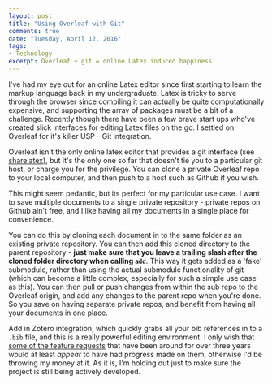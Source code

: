 ```yaml
---
layout: post
title: "Using Overleaf with Git"
comments: true
date: "Tuesday, April 12, 2016"
tags:
- Technology
excerpt: Overleaf + git = online Latex induced happiness
---
```


I've had my eye out for an online Latex editor since first starting to learn the markup language back in my undergraduate. Latex is tricky to serve through the browser since compiling it can actually be quite computationally expensive, and supporting the array of packages must be a bit of a challenge. Recently though there have been a few brave start ups who've created slick interfaces for editing Latex files on the go. I settled on Overleaf for it's killer USP - Git integration.

Overleaf isn't the only online latex editor that provides a git interface (see [sharelatex](sharelatex.com)), but it's the only one so far that doesn't tie you to a particular git host, or charge you for the privilege. You can clone a private Overleaf repo to your local computer, and then push to a host such as Github if you wish.

This might seem pedantic, but its perfect for my particular use case. I want to save multiple documents to a single private repository - private repos on Github ain't free, and I like having all my documents in a single place for convenience.

You can do this by cloning each document in to the same folder as an existing private repository. You can then add this cloned directory to the parent repository - **just make sure that you leave a trailing slash after the cloned folder directory when calling `add`**. This way it gets added as a 'fake' submodule, rather than using the actual submodule functionality of git (which can become a little complex, especially for such a simple use case as this). You can then pull or push changes from within the sub repo to the Overleaf origin, and add any changes to the parent repo when you're done. So you save on having separate private repos, and benefit from having all your documents in one place.

Add in Zotero integration, which quickly grabs all your bib references in to a `.bib` file, and this is a really powerful editing environment. I only wish that [some of the feature requests](http://support.overleaf.com/forums/137318-feedback/suggestions/4295795-display-structure-panel) that have been around for over three years would at least *appear* to have had progress made on them, otherwise I'd be throwing my money at it. As it is, I'm holding out just to make sure the project is still being actively developed.
